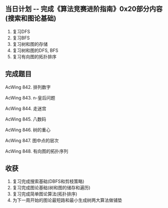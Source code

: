 
## 当日计划 -- 完成《算法竞赛进阶指南》0x20部分内容(搜索和图论基础)
1. 复习DFS
2. 复习BFS
3. 复习树和图的存储
4. 复习树和图的DFS, BFS
5. 复习有向图的拓扑排序

## 完成题目
AcWing 842. 排列数字

AcWing 843. n-皇后问题

AcWing 844. 走迷宫

AcWing 845. 八数码

AcWing 846. 树的重心

AcWing 847. 图中点的层次

AcWing 848. 有向图的拓扑序列

## 收获
1. 复习完成搜索基础(DBFS和剪枝策略)
2. 复习完成图论基础(树和图的储存和遍历)
3. 复习完成简单图论算法(拓扑排序)
4. 为下一周开始的图论最短路和最小生成树两大算法做铺垫
